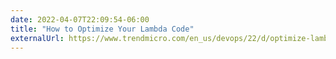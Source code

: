 ```yaml
---
date: 2022-04-07T22:09:54-06:00
title: "How to Optimize Your Lambda Code"
externalUrl: https://www.trendmicro.com/en_us/devops/22/d/optimize-lambda-code.html
---
```

